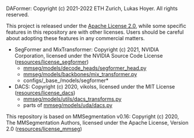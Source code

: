 DAFormer: Copyright (c) 2021-2022 ETH Zurich, Lukas Hoyer. All rights reserved.

This project is released under the [Apache License 2.0](LICENSE), while some 
specific features in this repository are with other licenses.
Users should be careful about adopting these features in any commercial matters.

- SegFormer and MixTransformer: Copyright (c) 2021, NVIDIA Corporation,
  licensed under the NVIDIA Source Code License ([resources/license_segformer](resources/license_segformer))
    - [mmseg/models/decode_heads/segformer_head.py](mmseg/models/decode_heads/segformer_head.py)
    - [mmseg/models/backbones/mix_transformer.py](mmseg/models/backbones/mix_transformer.py)
    - configs/\_base\_/models/segformer*
- DACS: Copyright (c) 2020, vikolss,
  licensed under the MIT License ([resources/license_dacs](resources/license_dacs))
    - [mmseg/models/utils/dacs_transforms.py](mmseg/models/utils/dacs_transforms.py)
    - parts of [mmseg/models/uda/dacs.py](mmseg/models/uda/dacs.py)

This repository is based on MMSegmentation v0.16:
Copyright (c) 2020, The MMSegmentation Authors, licensed under the Apache
License, Version 2.0 ([resources/license_mmseg](resources/license_mmseg))
